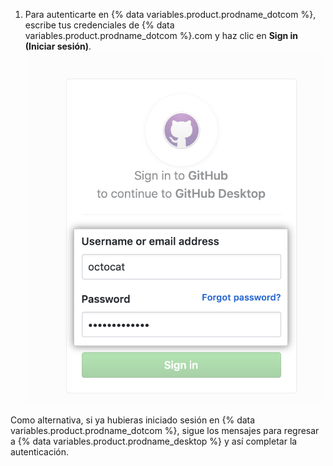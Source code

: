 1. Para autenticarte en {% data variables.product.prodname_dotcom %}, escribe tus credenciales de {% data variables.product.prodname_dotcom %}.com y haz clic en **Sign in (Iniciar sesión)**. ![El botón de Inicio de sesión para {% data variables.product.prodname_dotcom %} en el navegador](/assets/images/help/desktop/sign-in-button-browser.png)

  Como alternativa, si ya hubieras iniciado sesión en {% data variables.product.prodname_dotcom %}, sigue los mensajes para regresar a {% data variables.product.prodname_desktop %} y así completar la autenticación. 
